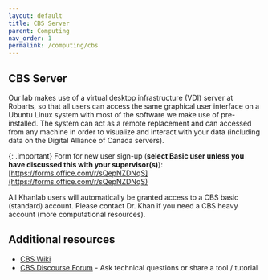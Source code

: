 ```yaml
---
layout: default
title: CBS Server
parent: Computing
nav_order: 1
permalink: /computing/cbs
---
```


## CBS Server
Our lab makes use of a virtual desktop infrastructure (VDI) server at Robarts,
so that all users can access the same graphical user interface on a Ubuntu 
Linux system with most of the software we make use of pre-installed. The system
can act as a remote replacement and can accessed from any machine in order to
visualize and interact with your data (including data on the Digital Alliance
of Canada servers).

{: .important}
Form for new user sign-up (**select Basic user unless you have discussed this with your supervisor(s)**): 
[https://forms.office.com/r/sQepNZDNqS](https://forms.office.com/r/sQepNZDNqS)

All Khanlab users will automatically be granted access to a CBS basic (standard)
account. Please contact Dr. Khan if you need a CBS heavy account (more 
computational resources).

## Additional resources
* [CBS Wiki](https://osf.io/k89fh/wiki/Computational%20Core%20Server/)
* [CBS Discourse Forum](https://cbs-discourse.uwo.ca) - Ask technical questions 
or share a tool / tutorial

